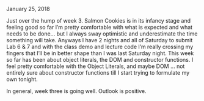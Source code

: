 January 25, 2018

Just over the hump of week 3.  Salmon Cookies is in its infancy stage and feeling good so far I’m pretty comfortable with what is expected and what needs to be done... but I always sway optimistic and underestimate the time something will take. Anyways I have 2 nights and all of Saturday to submit Lab 6 & 7 and with the class demo and lecture code I’m really crossing my fingers that I’ll be in better shape than I was last Saturday night. 
This week so far has been about object literals, the DOM and constructor functions.  I feel pretty comfortable with the Object Literals, and maybe DOM … not entirely sure about constructor functions till I start trying to formulate my own tonight.  

In general, week three is going well.  Outlook is positive.  
